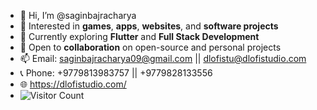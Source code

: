 - 👋  Hi, I’m @saginbajracharya
- 👀  Interested in **games**, **apps**, **websites**, and **software projects**
- 🌱  Currently exploring **Flutter** and **Full Stack Development**
- 💞️  Open to **collaboration** on open-source and personal projects
- 📫  Email: saginbajracharya09@gmail.com || dlofistu@dlofistudio.com
- 📞  Phone: +9779813983757 || +9779828133556
- 🌐  https://dlofistudio.com/
- ![Visitor Count](https://hits.seeyoufarm.com/api/count/incr/badge.svg?url=https://github.com/saginbajracharya&count_bg=%2379C83D&title_bg=%23555555&icon=&icon_color=%23E7E7E7&title=Visits&edge_flat=false)
<!---
saginbajracharya/saginbajracharya is a ✨ special ✨ repository because its `README.md` (this file) appears on your GitHub profile.
You can click the Preview link to take a look at your changes.
--->
